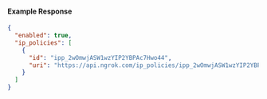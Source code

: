 <!-- Code generated for API Clients. DO NOT EDIT. -->

#### Example Response

```json
{
  "enabled": true,
  "ip_policies": [
    {
      "id": "ipp_2wOmwjASW1wzYIP2YBPAc7Hwo44",
      "uri": "https://api.ngrok.com/ip_policies/ipp_2wOmwjASW1wzYIP2YBPAc7Hwo44"
    }
  ]
}
```
